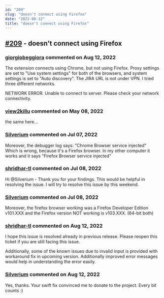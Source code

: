 ```yaml
---
id: "209"
slug: "doesn't connect using Firefox"
date: "2022-08-12"
title: "doesn't connect using Firefox"
---
```



## [#209](https://github.com/shridhar-tl/jira-assistant/issues/209) - doesn't connect using Firefox

### [giorgiobeggiora](https://github.com/giorgiobeggiora) commented on Aug 12, 2022

The extension connects using Chrome, but not using Firefox. Proxy settings are set to "Use system settings" for both of the browsers, and system settings is set to "Auto discovery". The JIRA URL is not under VPN. I tried three different networks.

NETWORK ERROR. Unable to connect to server. Please check your network connectivity.

### [view2killu](https://github.com/view2killu) commented on May 08, 2022

the same here...

### [Silverium](https://github.com/Silverium) commented on Jul 07, 2022

Moreover, the debugger log says: "Chrome Browser service injected" Which is wrong, because it's a Firefox browser. In my other computer it works and it says  "Firefox Browser service injected"

### [shridhar-tl](https://github.com/shridhar-tl) commented on Jul 08, 2022

Hi @Silverium - Thank you for your findings. This would be helpful in resolving the issue. I will try to resolve this issue by this weekend.

### [Silverium](https://github.com/Silverium) commented on Jul 08, 2022

Moreover, the firefox browser working was a Firefox Developer Edition v101.XXX and the Firefox version NOT working is v103.XXX. (64-bit both)

### [shridhar-tl](https://github.com/shridhar-tl) commented on Aug 12, 2022

I hope this issue is resolved already in previous release. Please reopen this ticket if you are still facing this issue.

Additionally, some of the known issues due to invalid input is provided with workaround fix in upcoming version. Additionally improved error messages would help in understanding the error easily.

### [Silverium](https://github.com/Silverium) commented on Aug 12, 2022

Yes, thanks. Your swift fix convinced me to donate to the project. Every bit counts :)
